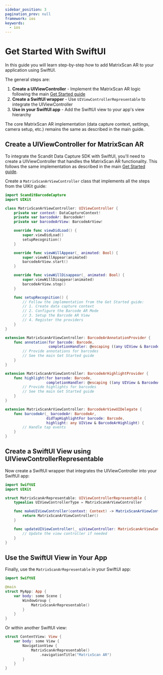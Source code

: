 ```yaml
---
sidebar_position: 3
pagination_prev: null
framework: ios
keywords:
  - ios
---
```


# Get Started With SwiftUI

In this guide you will learn step-by-step how to add MatrixScan AR to your application using SwiftUI.

The general steps are:

1. **Create a UIViewController** - Implement the MatrixScan AR logic following the main [Get Started guide](./get-started.md)
2. **Create a SwiftUI wrapper** - Use `UIViewControllerRepresentable` to integrate the UIViewController
3. **Use in your SwiftUI app** - Add the SwiftUI view to your app's view hierarchy

The core MatrixScan AR implementation (data capture context, settings, camera setup, etc.) remains the same as described in the main guide.

## Create a UIViewController for MatrixScan AR

To integrate the Scandit Data Capture SDK with SwiftUI, you'll need to create a UIViewController that handles the MatrixScan AR functionality. This follows the same implementation as described in the main [Get Started guide](./get-started.md).

Create a `MatrixScanArViewController` class that implements all the steps from the UIKit guide:

```swift
import ScanditBarcodeCapture
import UIKit

class MatrixScanArViewController: UIViewController {
    private var context: DataCaptureContext!
    private var barcodeAr: BarcodeAr!
    private var barcodeArView: BarcodeArView!

    override func viewDidLoad() {
        super.viewDidLoad()
        setupRecognition()
    }

    override func viewWillAppear(_ animated: Bool) {
        super.viewWillAppear(animated)
        barcodeArView.start()
    }

    override func viewWillDisappear(_ animated: Bool) {
        super.viewWillDisappear(animated)
        barcodeArView.stop()
    }

    func setupRecognition() {
        // Follow the implementation from the Get Started guide:
        // 1. Create data capture context
        // 2. Configure the Barcode AR Mode
        // 3. Setup the Barcode AR View
        // 4. Register the providers
    }
}

extension MatrixScanArViewController: BarcodeArAnnotationProvider {
    func annotation(for barcode: Barcode,
                    completionHandler: @escaping ((any UIView & BarcodeArAnnotation)?) -> Void) {
        // Provide annotations for barcodes
        // See the main Get Started guide
    }
}

extension MatrixScanArViewController: BarcodeArHighlightProvider {
    func highlight(for barcode: Barcode,
                   completionHandler: @escaping ((any UIView & BarcodeArHighlight)?) -> Void) {
        // Provide highlights for barcodes
        // See the main Get Started guide
    }
}

extension MatrixScanArViewController: BarcodeArViewUIDelegate {
    func barcodeAr(_ barcodeAr: BarcodeAr,
                   didTapHighlightFor barcode: Barcode,
                   highlight: any UIView & BarcodeArHighlight) {
        // Handle tap events
    }
}
```

## Create a SwiftUI View using UIViewControllerRepresentable

Now create a SwiftUI wrapper that integrates the UIViewController into your SwiftUI app:

```swift
import SwiftUI
import UIKit

struct MatrixScanArRepresentable: UIViewControllerRepresentable {
    typealias UIViewControllerType = MatrixScanArViewController

    func makeUIViewController(context: Context) -> MatrixScanArViewController {
        return MatrixScanArViewController()
    }

    func updateUIViewController(_ uiViewController: MatrixScanArViewController, context: Context) {
        // Update the view controller if needed
    }
}
```

## Use the SwiftUI View in Your App

Finally, use the `MatrixScanArRepresentable` in your SwiftUI app:

```swift
import SwiftUI

@main
struct MyApp: App {
    var body: some Scene {
        WindowGroup {
            MatrixScanArRepresentable()
        }
    }
}
```

Or within another SwiftUI view:

```swift
struct ContentView: View {
    var body: some View {
        NavigationView {
            MatrixScanArRepresentable()
                .navigationTitle("MatrixScan AR")
        }
    }
}
```